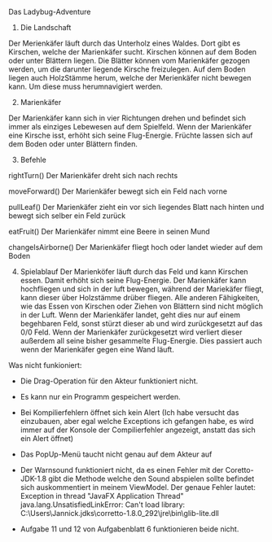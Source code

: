 Das Ladybug-Adventure

1. Die Landschaft

Der Merienkäfer läuft durch das Unterholz eines Waldes.
Dort gibt es Kirschen, welche der Marienkäfer sucht.
Kirschen können auf dem Boden oder unter Blättern liegen.
Die Blätter können vom Marienkäfer gezogen werden, um die 
darunter liegende Kirsche freizulegen. Auf dem Boden liegen 
auch HolzStämme herum, welche der Merienkäfer nicht 
bewegen kann. Um diese muss herumnavigiert werden.

2. Marienkäfer

Der Marienkäfer kann sich in vier Richtungen drehen und befindet sich 
immer als einziges Lebewesen auf dem Spielfeld. Wenn der Marienkäfer 
eine Kirsche isst, erhöht sich seine Flug-Energie. Früchte lassen
sich auf dem Boden oder unter Blättern finden.

3. Befehle

rightTurn() Der Marienkäfer dreht sich nach rechts 

moveForward() Der Marienkäfer bewegt sich ein Feld nach vorne

pullLeaf() Der Marienkäfer zieht ein vor sich liegendes Blatt nach hinten
und bewegt sich selber ein Feld zurück

eatFruit() Der Marienkäfer nimmt eine Beere in seinen Mund

changeIsAirborne() Der Marienkäfer fliegt hoch oder landet wieder auf dem Boden

4. Spielablauf
Der Marienköfer läuft durch das Feld und kann Kirschen essen. Damit erhöht sich
seine Flug-Energie. Der Marienkäfer kann hochfliegen und sich in der luft bewegen,
während der Mariekäfer fliegt, kann dieser über Holzstämme drüber fliegen. Alle 
anderen Fähigkeiten, wie das Essen von Kirschen oder Ziehen von Blättern sind
nicht möglich in der Luft.
Wenn der Marienkäfer landet, geht dies nur auf einem begehbaren Feld, sonst stürzt
dieser ab und wird zurückgesetzt auf das 0/0 Feld.
Wenn der Marienkäfer zurückgesetzt wird verliert dieser außerdem all seine bisher 
gesammelte Flug-Energie. Dies passiert auch wenn der Marienkäfer gegen eine Wand läuft.
   

Was nicht funkioniert:

- Die Drag-Operation für den Akteur funktioniert nicht.

- Es kann nur ein Programm gespeichert werden.

- Bei Kompilierfehlern öffnet sich kein Alert
  (Ich habe versucht das einzubauen, aber egal welche Exceptions ich gefangen habe, es wird 
  immer auf der Konsole der Compilierfehler angezeigt, anstatt das sich ein Alert öffnet)
  
- Das PopUp-Menü taucht nicht genau auf dem Akteur auf

- Der Warnsound funktioniert nicht, da es einen Fehler mit der Coretto-JDK-1.8 gibt
    die Methode welche den Sound abspielen sollte befindet sich auskommentiert in meinem
    ViewModel. Der genaue Fehler lautet:
    Exception in thread "JavaFX Application Thread" java.lang.UnsatisfiedLinkError: Can't load library: C:\Users\Jannick\.jdks\corretto-1.8.0_292\jre\bin\glib-lite.dll
  
- Aufgabe 11 und 12 von Aufgabenblatt 6 funktionieren beide nicht.